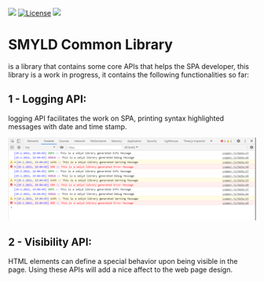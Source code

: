 [![](https://data.jsdelivr.com/v1/package/npm/smyld-lib-common/badge)](https://www.jsdelivr.com/package/npm/smyld-lib-common)
[![License](https://img.shields.io/badge/License-Apache%202.0-yellowgreen.svg)](https://github.com/MFjamil/smyld-lib-common/blob/master/LICENSE)
[![](https://img.shields.io/badge/NPM-smyld--lib--common-blue)](https://www.npmjs.com/package/smyld-lib-common)
# SMYLD Common Library
is a library that contains some core APIs that helps the SPA developer, this library is a work in progress, it contains the following functionalities so far:



## 1 - Logging API:

logging API facilitates the work on SPA, printing syntax highlighted messages with date and time stamp.

![Library Commong Logging API usage - from smyld.org site](images/LogMessages.png)

## 2 - Visibility API:

HTML elements can define a special behavior upon being visible in the page. Using these APIs will add a nice affect to the web page design.


